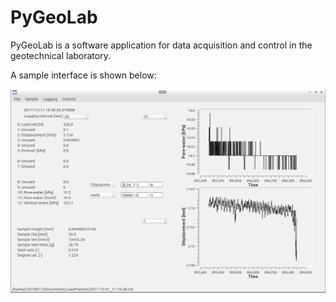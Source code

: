 # PyGeoLab

PyGeoLab is a software application for data acquisition and control in the geotechnical laboratory. 

A sample interface is shown below:

![Alt text](GUI_002.png "GUI_002.png")

